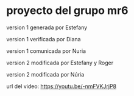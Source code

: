 # proyecto del grupo mr6    

version 1 generada por Estefany   

version 1 verificada por Diana   

version 1 comunicada por Nuria   

version 2 modificada por Estefany y Roger

version 2 modificada por Núria

url del video: https://youtu.be/-nmFVKJrjP8
